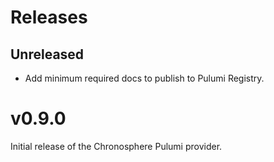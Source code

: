 # Releases

## Unreleased

- Add minimum required docs to publish to Pulumi Registry.

# v0.9.0

Initial release of the Chronosphere Pulumi provider.
